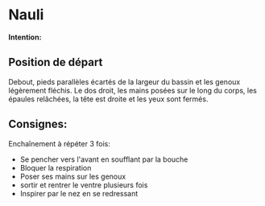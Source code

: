 # Nauli

**Intention:**

## Position de départ

Debout, pieds parallèles écartés de la largeur du bassin et les genoux légèrement fléchis. Le dos
droit, les mains posées sur le long du corps, les épaules relâchées, la tête est droite et les yeux sont fermés.

## Consignes:
 
 Enchaînement à répéter 3 fois:
- Se pencher vers l'avant en soufflant par la bouche
- Bloquer la respiration
- Poser ses mains sur les genoux
- sortir et rentrer le ventre plusieurs fois
- Inspirer par le nez en se redressant
